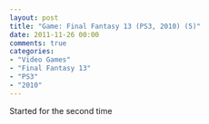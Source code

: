 ```yaml
---
layout: post
title: "Game: Final Fantasy 13 (PS3, 2010) (5)"
date: 2011-11-26 00:00
comments: true
categories:
- "Video Games"
- "Final Fantasy 13"
- "PS3"
- "2010"
---
```


Started for the second time

